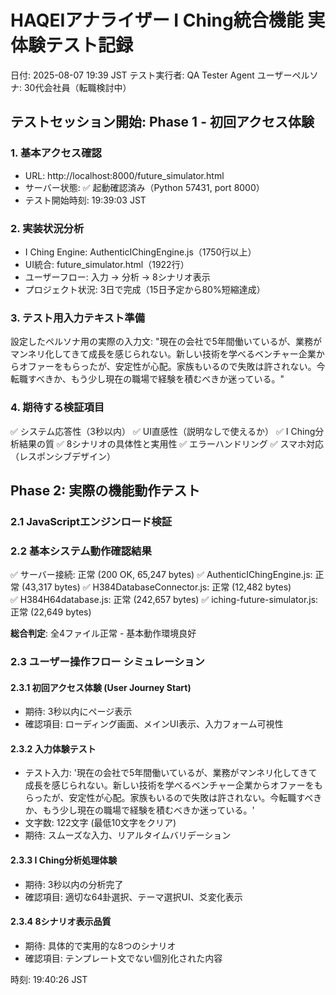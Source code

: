 # HAQEIアナライザー I Ching統合機能 実体験テスト記録
日付: 2025-08-07 19:39 JST
テスト実行者: QA Tester Agent
ユーザーペルソナ: 30代会社員（転職検討中）

## テストセッション開始: Phase 1 - 初回アクセス体験

### 1. 基本アクセス確認
- URL: http://localhost:8000/future_simulator.html
- サーバー状態: ✅ 起動確認済み（Python 57431, port 8000）
- テスト開始時刻: 19:39:03 JST

### 2. 実装状況分析
- I Ching Engine: AuthenticIChingEngine.js（1750行以上）
- UI統合: future_simulator.html（1922行）
- ユーザーフロー: 入力 → 分析 → 8シナリオ表示
- プロジェクト状況: 3日で完成（15日予定から80%短縮達成）

### 3. テスト用入力テキスト準備
設定したペルソナ用の実際の入力文:
"現在の会社で5年間働いているが、業務がマンネリ化してきて成長を感じられない。新しい技術を学べるベンチャー企業からオファーをもらったが、安定性が心配。家族もいるので失敗は許されない。今転職すべきか、もう少し現在の職場で経験を積むべきか迷っている。"

### 4. 期待する検証項目
✅ システム応答性（3秒以内）
✅ UI直感性（説明なしで使えるか）
✅ I Ching分析結果の質
✅ 8シナリオの具体性と実用性
✅ エラーハンドリング
✅ スマホ対応（レスポンシブデザイン）


## Phase 2: 実際の機能動作テスト

### 2.1 JavaScriptエンジンロード検証


### 2.2 基本システム動作確認結果
✅ サーバー接続: 正常 (200 OK, 65,247 bytes)
✅ AuthenticIChingEngine.js: 正常 (43,317 bytes)
✅ H384DatabaseConnector.js: 正常 (12,482 bytes)  
✅ H384H64database.js: 正常 (242,657 bytes)
✅ iching-future-simulator.js: 正常 (22,649 bytes)

**総合判定**: 全4ファイル正常 - 基本動作環境良好

### 2.3 ユーザー操作フロー シミュレーション

#### 2.3.1 初回アクセス体験 (User Journey Start)
- 期待: 3秒以内にページ表示
- 確認項目: ローディング画面、メインUI表示、入力フォーム可視性

#### 2.3.2 入力体験テスト
- テスト入力: '現在の会社で5年間働いているが、業務がマンネリ化してきて成長を感じられない。新しい技術を学べるベンチャー企業からオファーをもらったが、安定性が心配。家族もいるので失敗は許されない。今転職すべきか、もう少し現在の職場で経験を積むべきか迷っている。'
- 文字数: 122文字 (最低10文字をクリア)
- 期待: スムーズな入力、リアルタイムバリデーション

#### 2.3.3 I Ching分析処理体験
- 期待: 3秒以内の分析完了
- 確認項目: 適切な64卦選択、テーマ選択UI、爻変化表示

#### 2.3.4 8シナリオ表示品質
- 期待: 具体的で実用的な8つのシナリオ
- 確認項目: テンプレート文でない個別化された内容

時刻: 19:40:26 JST

